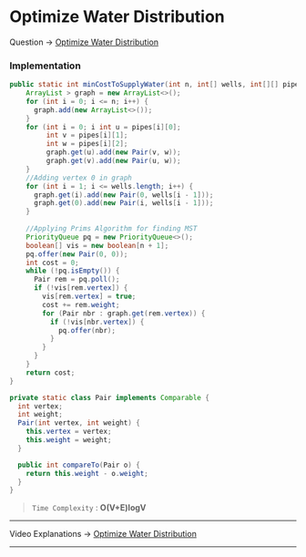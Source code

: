 # Optimize Water Distribution
Question -> [Optimize Water Distribution](https://www.pepcoding.com/resources/data-structures-and-algorithms-in-java-levelup/graphs/optimize-water-distribution-official/ojquestion)    

### Implementation
```java
public static int minCostToSupplyWater(int n, int[] wells, int[][] pipes) {
    ArrayList > graph = new ArrayList<>();
    for (int i = 0; i <= n; i++) {
      graph.add(new ArrayList<>());
    }
    for (int i = 0; i int u = pipes[i][0];
         int v = pipes[i][1];
         int w = pipes[i][2];
         graph.get(u).add(new Pair(v, w));
         graph.get(v).add(new Pair(u, w));
    }
    //Adding vertex 0 in graph
    for (int i = 1; i <= wells.length; i++) {
      graph.get(i).add(new Pair(0, wells[i - 1]));
      graph.get(0).add(new Pair(i, wells[i - 1]));
    }
    
    //Applying Prims Algorithm for finding MST
    PriorityQueue pq = new PriorityQueue<>();
    boolean[] vis = new boolean[n + 1];
    pq.offer(new Pair(0, 0));
    int cost = 0;
    while (!pq.isEmpty()) {
      Pair rem = pq.poll();
      if (!vis[rem.vertex]) {
        vis[rem.vertex] = true;
        cost += rem.weight;
        for (Pair nbr : graph.get(rem.vertex)) {
          if (!vis[nbr.vertex]) {
            pq.offer(nbr);
          }
        }
      }
    }
    return cost;
}

private static class Pair implements Comparable {
  int vertex;
  int weight;
  Pair(int vertex, int weight) {
    this.vertex = vertex;
    this.weight = weight;
  }

  public int compareTo(Pair o) {
    return this.weight - o.weight;
  }
}
```
> `Time Complexity` : **O(V+E)logV** 
---    
Video Explanations -> [Optimize Water Distribution](https://youtu.be/gc6ShDTldb4)  
<hr>
